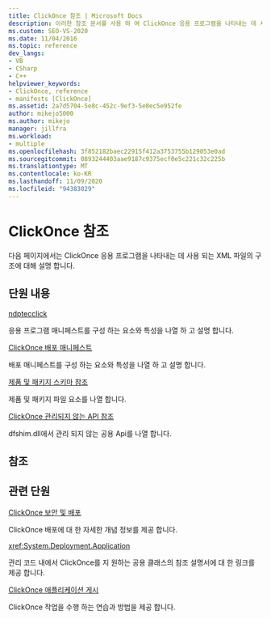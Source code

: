 ```yaml
---
title: ClickOnce 참조 | Microsoft Docs
description: 이러한 참조 문서를 사용 하 여 ClickOnce 응용 프로그램을 나타내는 데 사용 되는 XML 파일의 구조를 이해할 수 있습니다.
ms.custom: SEO-VS-2020
ms.date: 11/04/2016
ms.topic: reference
dev_langs:
- VB
- CSharp
- C++
helpviewer_keywords:
- ClickOnce, reference
- manifests [ClickOnce]
ms.assetid: 2a7d5704-5e8c-452c-9ef3-5e8ec5e952fe
author: mikejo5000
ms.author: mikejo
manager: jillfra
ms.workload:
- multiple
ms.openlocfilehash: 3f852182baec22915f412a3753755b129053e0ad
ms.sourcegitcommit: 0893244403aae9187c9375ecf0e5c221c32c225b
ms.translationtype: MT
ms.contentlocale: ko-KR
ms.lasthandoff: 11/09/2020
ms.locfileid: "94383029"
---
```

# <a name="clickonce-reference"></a>ClickOnce 참조
다음 페이지에서는 ClickOnce 응용 프로그램을 나타내는 데 사용 되는 XML 파일의 구조에 대해 설명 합니다.

## <a name="in-this-section"></a>단원 내용
 [ndptecclick](../deployment/clickonce-application-manifest.md)

 응용 프로그램 매니페스트를 구성 하는 요소와 특성을 나열 하 고 설명 합니다.

 [ClickOnce 배포 매니페스트](../deployment/clickonce-deployment-manifest.md)

 배포 매니페스트를 구성 하는 요소와 특성을 나열 하 고 설명 합니다.

 [제품 및 패키지 스키마 참조](../deployment/product-and-package-schema-reference.md)

 제품 및 패키지 파일 요소를 나열 합니다.

 [ClickOnce 관리되지 않는 API 참조](../deployment/clickonce-unmanaged-api-reference.md)

 dfshim.dll에서 관리 되지 않는 공용 Api를 나열 합니다.

## <a name="reference"></a>참조

## <a name="related-sections"></a>관련 단원
 [ClickOnce 보안 및 배포](../deployment/clickonce-security-and-deployment.md)

 ClickOnce 배포에 대 한 자세한 개념 정보를 제공 합니다.

<xref:System.Deployment.Application>

 관리 코드 내에서 ClickOnce를 지 원하는 공용 클래스의 참조 설명서에 대 한 링크를 제공 합니다.

 [ClickOnce 애플리케이션 게시](../deployment/publishing-clickonce-applications.md)

 ClickOnce 작업을 수행 하는 연습과 방법을 제공 합니다.